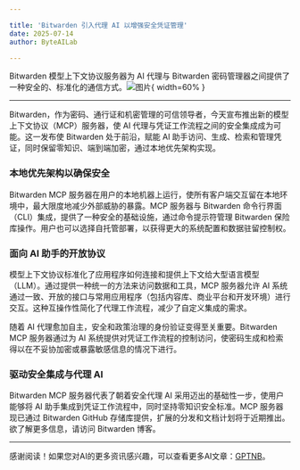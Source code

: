 ```yaml
---

title: 'Bitwarden 引入代理 AI 以增强安全凭证管理'
date: 2025-07-14
author: ByteAILab

---
```


Bitwarden 模型上下文协议服务器为 AI 代理与 Bitwarden 密码管理器之间提供了一种安全的、标准化的通信方式。![图片](https://ai-techpark.com/wp-content/uploads/Bitwarden-Brings.jpg){ width=60% }

---
Bitwarden，作为密码、通行证和机密管理的可信领导者，今天宣布推出新的模型上下文协议（MCP）服务器，使 AI 代理与凭证工作流程之间的安全集成成为可能。这一发布使 Bitwarden 处于前沿，赋能 AI 助手访问、生成、检索和管理凭证，同时保留零知识、端到端加密，通过本地优先架构实现。

### 本地优先架构以确保安全

Bitwarden MCP 服务器在用户的本地机器上运行，使所有客户端交互留在本地环境中，最大限度地减少外部威胁的暴露。MCP 服务器与 Bitwarden 命令行界面（CLI）集成，提供了一种安全的基础设施，通过命令提示符管理 Bitwarden 保险库操作。用户也可以选择自托管部署，以获得更大的系统配置和数据驻留控制权。

### 面向 AI 助手的开放协议

模型上下文协议标准化了应用程序如何连接和提供上下文给大型语言模型（LLM）。通过提供一种统一的方法来访问数据和工具，MCP 服务器允许 AI 系统通过一致、开放的接口与常用应用程序（包括内容库、商业平台和开发环境）进行交互。这种互操作性简化了代理工作流程，减少了自定义集成的需求。

随着 AI 代理愈加自主，安全和政策治理的身份验证变得至关重要。Bitwarden MCP 服务器通过为 AI 系统提供对凭证工作流程的控制访问，使密码生成和检索得以在不妥协加密或暴露敏感信息的情况下进行。

### 驱动安全集成与代理 AI

Bitwarden MCP 服务器代表了朝着安全代理 AI 采用迈出的基础性一步，使用户能够将 AI 助手集成到凭证工作流程中，同时坚持零知识安全标准。MCP 服务器现已通过 Bitwarden GitHub 存储库提供，扩展的分发和文档计划将于近期推出。欲了解更多信息，请访问 Bitwarden 博客。

 
---
感谢阅读！如果您对AI的更多资讯感兴趣，可以查看更多AI文章：[GPTNB](https://gptnb.com)。